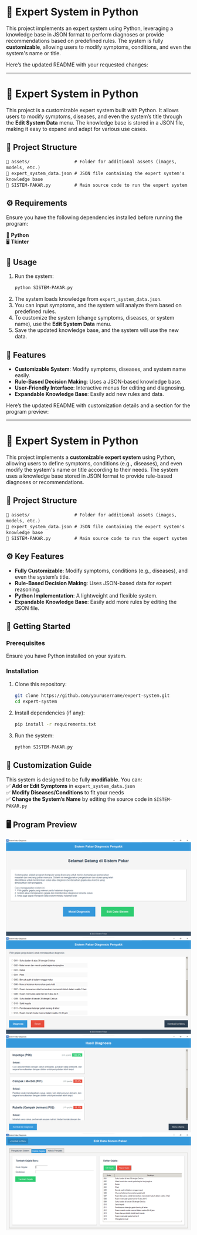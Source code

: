# 🧠 Expert System in Python  

This project implements an expert system using Python, leveraging a knowledge base in JSON format to perform diagnoses or provide recommendations based on predefined rules. The system is fully **customizable**, allowing users to modify symptoms, conditions, and even the system's name or title.  

Here’s the updated README with your requested changes:  

---

# 🧠 Expert System in Python  

This project is a customizable expert system built with Python. It allows users to modify symptoms, diseases, and even the system’s title through the **Edit System Data** menu. The knowledge base is stored in a JSON file, making it easy to expand and adapt for various use cases.  

## 📂 Project Structure  
```
📁 assets/                 # Folder for additional assets (images, models, etc.)
📄 expert_system_data.json # JSON file containing the expert system's knowledge base
🐍 SISTEM-PAKAR.py         # Main source code to run the expert system
```

## ⚙️ Requirements  
Ensure you have the following dependencies installed before running the program:  

🐍 **Python**  
🖥️ **Tkinter**  

## 🚀 Usage  

1. Run the system:  
   ```sh
   python SISTEM-PAKAR.py
   ```
2. The system loads knowledge from `expert_system_data.json`.  
3. You can input symptoms, and the system will analyze them based on predefined rules.  
4. To customize the system (change symptoms, diseases, or system name), use the **Edit System Data** menu.  
5. Save the updated knowledge base, and the system will use the new data.  

## 📝 Features  

- **Customizable System**: Modify symptoms, diseases, and system name easily.  
- **Rule-Based Decision Making**: Uses a JSON-based knowledge base.  
- **User-Friendly Interface**: Interactive menus for editing and diagnosing.  
- **Expandable Knowledge Base**: Easily add new rules and data.



Here’s the updated README with customization details and a section for the program preview:  

---

# 🧠 Expert System in Python  

This project implements a **customizable expert system** using Python, allowing users to define symptoms, conditions (e.g., diseases), and even modify the system's name or title according to their needs. The system uses a knowledge base stored in JSON format to provide rule-based diagnoses or recommendations.  

## 📂 Project Structure  
```
📁 assets/                 # Folder for additional assets (images, models, etc.)
📄 expert_system_data.json # JSON file containing the expert system's knowledge base
🐍 SISTEM-PAKAR.py         # Main source code to run the expert system
```

## ⚙️ Key Features  
- **Fully Customizable**: Modify symptoms, conditions (e.g., diseases), and even the system’s title.  
- **Rule-Based Decision Making**: Uses JSON-based data for expert reasoning.  
- **Python Implementation**: A lightweight and flexible system.  
- **Expandable Knowledge Base**: Easily add more rules by editing the JSON file.  

## 🚀 Getting Started  

### Prerequisites  
Ensure you have Python installed on your system.  

### Installation  
1. Clone this repository:  
   ```sh
   git clone https://github.com/yourusername/expert-system.git
   cd expert-system
   ```
2. Install dependencies (if any):  
   ```sh
   pip install -r requirements.txt
   ```
3. Run the system:  
   ```sh
   python SISTEM-PAKAR.py
   ```

## 🔧 Customization Guide  
This system is designed to be fully **modifiable**. You can:  
✅ **Add or Edit Symptoms** in `expert_system_data.json`  
✅ **Modify Diseases/Conditions** to fit your needs  
✅ **Change the System’s Name** by editing the source code in `SISTEM-PAKAR.py`  

## 🖥️ Program Preview  
![Main Page Preview](assets/screenshot_main_page.png)
![Diagnose Page Preview](assets/screenshot_diagnose_page.png)
![Result Page Preview](assets/screenshot_result_page.png)
![Edit Page Preview](assets/screenshot_edit_page.png)


